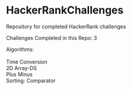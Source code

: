 # HackerRankChallenges
Repository for completed HackerRank challenges 

Challenges Completed in this Repo: 3

Algorithms: <br><br>
Time Conversion <br> 
2D Array-DS <br>
Plus Minus <br>
Sorting: Comparator <br>
